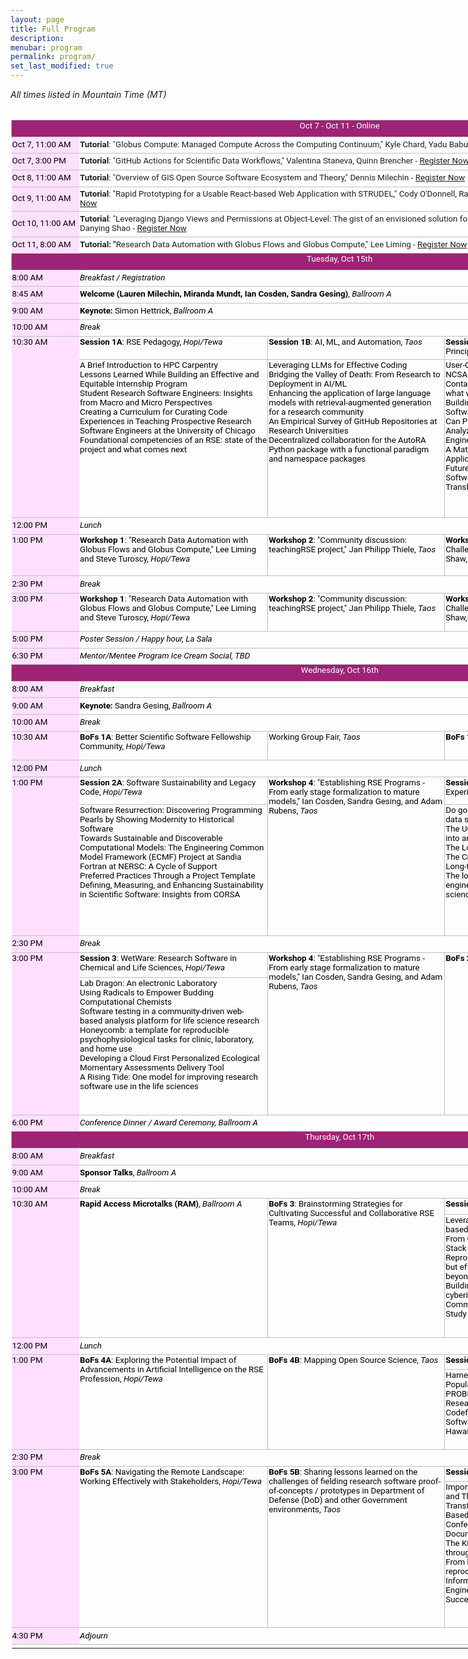 ```yaml
---
layout: page
title: Full Program
description:
menubar: program
permalink: program/
set_last_modified: true
---
```


<html xmlns:o="urn:schemas-microsoft-com:office:office"
xmlns:x="urn:schemas-microsoft-com:office:excel"
xmlns="http://www.w3.org/TR/REC-html40">

<head>
<style id="2024 Program_6507_Styles">
<!--table
	{mso-displayed-decimal-separator:"\.";
	mso-displayed-thousand-separator:"\,";}
.font56507
	{color:windowtext;
	font-size:10.0pt;
	font-weight:400;
	font-style:normal;
	text-decoration:none;
	font-family:Roboto;
	mso-generic-font-family:auto;
	mso-font-charset:0;}
.font66507
	{color:black;
	font-size:10.0pt;
	font-weight:400;
	font-style:normal;
	text-decoration:none;
	font-family:Roboto;
	mso-generic-font-family:auto;
	mso-font-charset:0;}
.font76507
	{color:black;
	font-size:10.0pt;
	font-weight:400;
	font-style:normal;
	text-decoration:none;
	font-family:Roboto;
	mso-generic-font-family:auto;
	mso-font-charset:0;}
.font86507
	{color:#1F1F1F;
	font-size:10.0pt;
	font-weight:400;
	font-style:normal;
	text-decoration:none;
	font-family:Roboto;
	mso-generic-font-family:auto;
	mso-font-charset:0;}
.font96507
	{color:#1F1F1F;
	font-size:10.0pt;
	font-weight:700;
	font-style:normal;
	text-decoration:none;
	font-family:Roboto;
	mso-generic-font-family:auto;
	mso-font-charset:0;}
.font106507
	{color:black;
	font-size:10.0pt;
	font-weight:400;
	font-style:italic;
	text-decoration:none;
	font-family:Roboto;
	mso-generic-font-family:auto;
	mso-font-charset:0;}
.font116507
	{color:black;
	font-size:10.0pt;
	font-weight:700;
	font-style:normal;
	text-decoration:none;
	font-family:Roboto;
	mso-generic-font-family:auto;
	mso-font-charset:0;}
.font126507
	{color:windowtext;
	font-size:10.0pt;
	font-weight:700;
	font-style:normal;
	text-decoration:none;
	font-family:Roboto;
	mso-generic-font-family:auto;
	mso-font-charset:0;}
.font136507
	{color:windowtext;
	font-size:10.0pt;
	font-weight:400;
	font-style:italic;
	text-decoration:none;
	font-family:Roboto;
	mso-generic-font-family:auto;
	mso-font-charset:0;}
.font146507
	{color:black;
	font-size:10.0pt;
	font-weight:700;
	font-style:normal;
	text-decoration:none;
	font-family:Roboto;
	mso-generic-font-family:auto;
	mso-font-charset:0;}
.font156507
	{color:black;
	font-size:10.0pt;
	font-weight:400;
	font-style:italic;
	text-decoration:none;
	font-family:Roboto;
	mso-generic-font-family:auto;
	mso-font-charset:0;}
.xl646507
	{padding-top:1px;
	padding-right:1px;
	padding-left:1px;
	mso-ignore:padding;
	color:black;
	font-size:10.0pt;
	font-weight:400;
	font-style:normal;
	text-decoration:none;
	font-family:Roboto;
	mso-generic-font-family:auto;
	mso-font-charset:0;
	mso-number-format:General;
	text-align:general;
	vertical-align:bottom;
	mso-background-source:auto;
	mso-pattern:auto;
	white-space:nowrap;}
.xl656507
	{padding-top:1px;
	padding-right:1px;
	padding-left:1px;
	mso-ignore:padding;
	color:black;
	font-size:10.0pt;
	font-weight:400;
	font-style:normal;
	text-decoration:none;
	font-family:Roboto;
	mso-generic-font-family:auto;
	mso-font-charset:0;
	mso-number-format:General;
	text-align:left;
	vertical-align:bottom;
	mso-background-source:auto;
	mso-pattern:auto;
	white-space:nowrap;}
.xl666507
	{padding-top:1px;
	padding-right:1px;
	padding-left:1px;
	mso-ignore:padding;
	color:black;
	font-size:10.0pt;
	font-weight:400;
	font-style:normal;
	text-decoration:none;
	font-family:Roboto;
	mso-generic-font-family:auto;
	mso-font-charset:0;
	mso-number-format:General;
	text-align:left;
	vertical-align:middle;
	background:#FFE0FF;
	mso-pattern:black none;
	white-space:normal;}
.xl676507
	{padding-top:1px;
	padding-right:1px;
	padding-left:1px;
	mso-ignore:padding;
	color:black;
	font-size:10.0pt;
	font-weight:400;
	font-style:normal;
	text-decoration:none;
	font-family:Roboto;
	mso-generic-font-family:auto;
	mso-font-charset:0;
	mso-number-format:General;
	text-align:left;
	vertical-align:middle;
	border-top:none;
	border-right:none;
	border-bottom:.5pt solid #BFBFBF;
	border-left:none;
	background:#FFE0FF;
	mso-pattern:black none;
	white-space:normal;}
.xl686507
	{padding-top:1px;
	padding-right:1px;
	padding-left:1px;
	mso-ignore:padding;
	color:black;
	font-size:10.0pt;
	font-weight:400;
	font-style:normal;
	text-decoration:none;
	font-family:Roboto;
	mso-generic-font-family:auto;
	mso-font-charset:0;
	mso-number-format:"Medium Time";
	text-align:left;
	vertical-align:middle;
	background:#FFE0FF;
	mso-pattern:black none;
	white-space:normal;}
.xl696507
	{padding-top:1px;
	padding-right:1px;
	padding-left:1px;
	mso-ignore:padding;
	color:black;
	font-size:10.0pt;
	font-weight:400;
	font-style:normal;
	text-decoration:none;
	font-family:Roboto;
	mso-generic-font-family:auto;
	mso-font-charset:0;
	mso-number-format:"Medium Time";
	text-align:left;
	vertical-align:middle;
	border-top:none;
	border-right:none;
	border-bottom:.5pt solid #BFBFBF;
	border-left:none;
	background:#FFE0FF;
	mso-pattern:black none;
	white-space:normal;}
.xl706507
	{padding-top:1px;
	padding-right:1px;
	padding-left:1px;
	mso-ignore:padding;
	color:black;
	font-size:10.0pt;
	font-weight:400;
	font-style:normal;
	text-decoration:none;
	font-family:Roboto;
	mso-generic-font-family:auto;
	mso-font-charset:0;
	mso-number-format:General;
	text-align:left;
	vertical-align:middle;
	border-top:.5pt solid #BFBFBF;
	border-right:none;
	border-bottom:.5pt solid #BFBFBF;
	border-left:none;
	background:#FFE0FF;
	mso-pattern:black none;
	white-space:normal;}
.xl716507
	{padding-top:1px;
	padding-right:1px;
	padding-left:1px;
	mso-ignore:padding;
	color:black;
	font-size:10.0pt;
	font-weight:400;
	font-style:normal;
	text-decoration:none;
	font-family:Roboto;
	mso-generic-font-family:auto;
	mso-font-charset:0;
	mso-number-format:General;
	text-align:left;
	vertical-align:middle;
	border-top:.5pt solid #BFBFBF;
	border-right:none;
	border-bottom:none;
	border-left:none;
	background:#FFE0FF;
	mso-pattern:black none;
	white-space:normal;}
.xl726507
	{padding-top:1px;
	padding-right:1px;
	padding-left:1px;
	mso-ignore:padding;
	color:black;
	font-size:10.0pt;
	font-weight:400;
	font-style:normal;
	text-decoration:none;
	font-family:Roboto;
	mso-generic-font-family:auto;
	mso-font-charset:0;
	mso-number-format:"Medium Time";
	text-align:left;
	vertical-align:middle;
	border-top:.5pt solid #BFBFBF;
	border-right:none;
	border-bottom:.5pt solid #BFBFBF;
	border-left:none;
	background:#FFE0FF;
	mso-pattern:black none;
	white-space:normal;}
.xl736507
	{padding-top:1px;
	padding-right:1px;
	padding-left:1px;
	mso-ignore:padding;
	color:black;
	font-size:10.0pt;
	font-weight:400;
	font-style:normal;
	text-decoration:none;
	font-family:Roboto;
	mso-generic-font-family:auto;
	mso-font-charset:0;
	mso-number-format:"Medium Time";
	text-align:left;
	vertical-align:top;
	border-top:.5pt solid #BFBFBF;
	border-right:none;
	border-bottom:none;
	border-left:none;
	background:#FFE0FF;
	mso-pattern:black none;
	white-space:normal;}
.xl746507
	{padding-top:1px;
	padding-right:1px;
	padding-left:1px;
	mso-ignore:padding;
	color:black;
	font-size:10.0pt;
	font-weight:400;
	font-style:normal;
	text-decoration:none;
	font-family:Roboto;
	mso-generic-font-family:auto;
	mso-font-charset:0;
	mso-number-format:"Medium Time";
	text-align:left;
	vertical-align:middle;
	border-top:.5pt solid #BFBFBF;
	border-right:none;
	border-bottom:none;
	border-left:none;
	background:#FFE0FF;
	mso-pattern:black none;
	white-space:normal;}
.xl756507
	{padding-top:1px;
	padding-right:1px;
	padding-left:1px;
	mso-ignore:padding;
	color:black;
	font-size:10.0pt;
	font-weight:400;
	font-style:normal;
	text-decoration:none;
	font-family:Roboto;
	mso-generic-font-family:auto;
	mso-font-charset:0;
	mso-number-format:"Medium Time";
	text-align:left;
	vertical-align:top;
	border-top:.5pt solid #BFBFBF;
	border-right:none;
	border-bottom:.5pt solid #BFBFBF;
	border-left:none;
	background:#FFE0FF;
	mso-pattern:black none;
	white-space:normal;}
.xl766507
	{padding-top:1px;
	padding-right:1px;
	padding-left:1px;
	mso-ignore:padding;
	color:black;
	font-size:10.0pt;
	font-weight:400;
	font-style:normal;
	text-decoration:none;
	font-family:Roboto;
	mso-generic-font-family:auto;
	mso-font-charset:0;
	mso-number-format:General;
	text-align:general;
	vertical-align:bottom;
	border-top:none;
	border-right:.5pt solid white;
	border-bottom:none;
	border-left:none;
	mso-background-source:auto;
	mso-pattern:auto;
	white-space:nowrap;}
.xl776507
	{padding-top:1px;
	padding-right:1px;
	padding-left:1px;
	mso-ignore:padding;
	color:black;
	font-size:10.0pt;
	font-weight:400;
	font-style:normal;
	text-decoration:none;
	font-family:Roboto;
	mso-generic-font-family:auto;
	mso-font-charset:0;
	mso-number-format:"Medium Time";
	text-align:left;
	vertical-align:top;
	background:#FFE0FF;
	mso-pattern:black none;
	white-space:normal;}
.xl786507
	{padding-top:1px;
	padding-right:1px;
	padding-left:1px;
	mso-ignore:padding;
	color:black;
	font-size:10.0pt;
	font-weight:400;
	font-style:normal;
	text-decoration:none;
	font-family:Roboto;
	mso-generic-font-family:auto;
	mso-font-charset:0;
	mso-number-format:General;
	text-align:general;
	vertical-align:top;
	border-top:.5pt solid #BFBFBF;
	border-right:.5pt solid #BFBFBF;
	border-bottom:.5pt solid #BFBFBF;
	border-left:none;
	mso-background-source:auto;
	mso-pattern:auto;
	white-space:normal;}
.xl796507
	{padding-top:1px;
	padding-right:1px;
	padding-left:1px;
	mso-ignore:padding;
	color:black;
	font-size:10.0pt;
	font-weight:400;
	font-style:normal;
	text-decoration:none;
	font-family:Roboto;
	mso-generic-font-family:auto;
	mso-font-charset:0;
	mso-number-format:General;
	text-align:general;
	vertical-align:top;
	border:.5pt solid #BFBFBF;
	mso-background-source:auto;
	mso-pattern:auto;
	white-space:normal;}
.xl806507
	{padding-top:1px;
	padding-right:1px;
	padding-left:1px;
	mso-ignore:padding;
	color:black;
	font-size:10.0pt;
	font-weight:400;
	font-style:normal;
	text-decoration:none;
	font-family:Roboto;
	mso-generic-font-family:auto;
	mso-font-charset:0;
	mso-number-format:General;
	text-align:left;
	vertical-align:top;
	border:.5pt solid #BFBFBF;
	mso-background-source:auto;
	mso-pattern:auto;
	white-space:normal;}
.xl816507
	{padding-top:1px;
	padding-right:1px;
	padding-left:1px;
	mso-ignore:padding;
	color:black;
	font-size:10.0pt;
	font-weight:400;
	font-style:normal;
	text-decoration:none;
	font-family:Roboto;
	mso-generic-font-family:auto;
	mso-font-charset:0;
	mso-number-format:General;
	text-align:left;
	vertical-align:top;
	border-top:.5pt solid #BFBFBF;
	border-right:.5pt solid white;
	border-bottom:.5pt solid #BFBFBF;
	border-left:.5pt solid #BFBFBF;
	mso-background-source:auto;
	mso-pattern:auto;
	white-space:normal;}
.xl826507
	{padding-top:1px;
	padding-right:1px;
	padding-left:1px;
	mso-ignore:padding;
	color:black;
	font-size:10.0pt;
	font-weight:700;
	font-style:normal;
	text-decoration:none;
	font-family:Roboto;
	mso-generic-font-family:auto;
	mso-font-charset:0;
	mso-number-format:General;
	text-align:general;
	vertical-align:top;
	border-top:.5pt solid #BFBFBF;
	border-right:.5pt solid #BFBFBF;
	border-bottom:.5pt solid #BFBFBF;
	border-left:none;
	mso-background-source:auto;
	mso-pattern:auto;
	white-space:normal;}
.xl836507
	{padding-top:1px;
	padding-right:1px;
	padding-left:1px;
	mso-ignore:padding;
	color:black;
	font-size:10.0pt;
	font-weight:700;
	font-style:normal;
	text-decoration:none;
	font-family:Roboto;
	mso-generic-font-family:auto;
	mso-font-charset:0;
	mso-number-format:General;
	text-align:general;
	vertical-align:top;
	border:.5pt solid #BFBFBF;
	mso-background-source:auto;
	mso-pattern:auto;
	white-space:normal;}
.xl846507
	{padding-top:1px;
	padding-right:1px;
	padding-left:1px;
	mso-ignore:padding;
	color:windowtext;
	font-size:10.0pt;
	font-weight:400;
	font-style:normal;
	text-decoration:none;
	font-family:Roboto;
	mso-generic-font-family:auto;
	mso-font-charset:0;
	mso-number-format:General;
	text-align:general;
	vertical-align:top;
	border:.5pt solid #BFBFBF;
	mso-background-source:auto;
	mso-pattern:auto;
	white-space:normal;}
.xl856507
	{padding-top:1px;
	padding-right:1px;
	padding-left:1px;
	mso-ignore:padding;
	color:black;
	font-size:10.0pt;
	font-weight:400;
	font-style:normal;
	text-decoration:none;
	font-family:Roboto;
	mso-generic-font-family:auto;
	mso-font-charset:0;
	mso-number-format:General;
	text-align:left;
	vertical-align:top;
	border-top:.5pt solid #BFBFBF;
	border-right:.5pt solid #BFBFBF;
	border-bottom:.5pt solid #BFBFBF;
	border-left:none;
	mso-background-source:auto;
	mso-pattern:auto;
	white-space:normal;}
.xl866507
	{padding-top:1px;
	padding-right:1px;
	padding-left:1px;
	mso-ignore:padding;
	color:windowtext;
	font-size:10.0pt;
	font-weight:400;
	font-style:normal;
	text-decoration:none;
	font-family:Roboto;
	mso-generic-font-family:auto;
	mso-font-charset:0;
	mso-number-format:General;
	text-align:general;
	vertical-align:top;
	border-top:.5pt solid #BFBFBF;
	border-right:.5pt solid #BFBFBF;
	border-bottom:.5pt solid #BFBFBF;
	border-left:none;
	mso-background-source:auto;
	mso-pattern:auto;
	white-space:normal;}
.xl876507
	{padding-top:1px;
	padding-right:1px;
	padding-left:1px;
	mso-ignore:padding;
	color:black;
	font-size:10.0pt;
	font-weight:400;
	font-style:italic;
	text-decoration:none;
	font-family:Roboto;
	mso-generic-font-family:auto;
	mso-font-charset:0;
	mso-number-format:General;
	text-align:general;
	vertical-align:middle;
	border-top:.5pt solid #BFBFBF;
	border-right:.5pt solid #BFBFBF;
	border-bottom:.5pt solid #BFBFBF;
	border-left:none;
	mso-background-source:auto;
	mso-pattern:auto;
	white-space:normal;}
.xl886507
	{padding-top:1px;
	padding-right:1px;
	padding-left:1px;
	mso-ignore:padding;
	color:windowtext;
	font-size:10.0pt;
	font-weight:400;
	font-style:normal;
	text-decoration:none;
	font-family:Roboto;
	mso-generic-font-family:auto;
	mso-font-charset:0;
	mso-number-format:General;
	text-align:general;
	vertical-align:middle;
	border:.5pt solid #BFBFBF;
	mso-background-source:auto;
	mso-pattern:auto;
	white-space:normal;}
.xl896507
	{padding-top:1px;
	padding-right:1px;
	padding-left:1px;
	mso-ignore:padding;
	color:windowtext;
	font-size:10.0pt;
	font-weight:400;
	font-style:normal;
	text-decoration:none;
	font-family:Roboto;
	mso-generic-font-family:auto;
	mso-font-charset:0;
	mso-number-format:General;
	text-align:general;
	vertical-align:middle;
	border-top:.5pt solid #BFBFBF;
	border-right:.5pt solid white;
	border-bottom:.5pt solid #BFBFBF;
	border-left:.5pt solid #BFBFBF;
	mso-background-source:auto;
	mso-pattern:auto;
	white-space:normal;}
.xl906507
	{padding-top:1px;
	padding-right:1px;
	padding-left:1px;
	mso-ignore:padding;
	color:black;
	font-size:10.0pt;
	font-weight:400;
	font-style:italic;
	text-decoration:none;
	font-family:Roboto;
	mso-generic-font-family:auto;
	mso-font-charset:0;
	mso-number-format:General;
	text-align:left;
	vertical-align:middle;
	border-top:.5pt solid #BFBFBF;
	border-right:.5pt solid #BFBFBF;
	border-bottom:.5pt solid #BFBFBF;
	border-left:none;
	mso-background-source:auto;
	mso-pattern:auto;
	white-space:normal;}
.xl916507
	{padding-top:1px;
	padding-right:1px;
	padding-left:1px;
	mso-ignore:padding;
	color:white;
	font-size:10.0pt;
	font-weight:400;
	font-style:normal;
	text-decoration:none;
	font-family:Roboto;
	mso-generic-font-family:auto;
	mso-font-charset:0;
	mso-number-format:General;
	text-align:center;
	vertical-align:top;
	border-top:none;
	border-right:.5pt solid #BFBFBF;
	border-bottom:none;
	border-left:.5pt solid #BFBFBF;
	background:#9C2375;
	mso-pattern:#9C2375 none;
	white-space:normal;}
.xl926507
	{padding-top:1px;
	padding-right:1px;
	padding-left:1px;
	mso-ignore:padding;
	color:windowtext;
	font-size:10.0pt;
	font-weight:400;
	font-style:normal;
	text-decoration:none;
	font-family:Roboto;
	mso-generic-font-family:auto;
	mso-font-charset:0;
	mso-number-format:General;
	text-align:general;
	vertical-align:top;
	border-top:.5pt solid #BFBFBF;
	border-right:none;
	border-bottom:.5pt solid #BFBFBF;
	border-left:.5pt solid #BFBFBF;
	mso-background-source:auto;
	mso-pattern:auto;
	white-space:normal;}
.xl936507
	{padding-top:1px;
	padding-right:1px;
	padding-left:1px;
	mso-ignore:padding;
	color:black;
	font-size:10.0pt;
	font-weight:400;
	font-style:normal;
	text-decoration:none;
	font-family:Roboto;
	mso-generic-font-family:auto;
	mso-font-charset:0;
	mso-number-format:General;
	text-align:left;
	vertical-align:middle;
	border-top:.5pt solid #BFBFBF;
	border-right:.5pt solid #BFBFBF;
	border-bottom:.5pt solid #BFBFBF;
	border-left:none;
	mso-background-source:auto;
	mso-pattern:auto;
	white-space:normal;}
.xl946507
	{padding-top:1px;
	padding-right:1px;
	padding-left:1px;
	mso-ignore:padding;
	color:windowtext;
	font-size:10.0pt;
	font-weight:400;
	font-style:normal;
	text-decoration:none;
	font-family:Roboto;
	mso-generic-font-family:auto;
	mso-font-charset:0;
	mso-number-format:General;
	text-align:general;
	vertical-align:top;
	border-top:.5pt solid #BFBFBF;
	border-right:.5pt solid white;
	border-bottom:.5pt solid #BFBFBF;
	border-left:.5pt solid #BFBFBF;
	mso-background-source:auto;
	mso-pattern:auto;
	white-space:normal;}
.xl956507
	{padding-top:1px;
	padding-right:1px;
	padding-left:1px;
	mso-ignore:padding;
	color:black;
	font-size:10.0pt;
	font-weight:400;
	font-style:normal;
	text-decoration:none;
	font-family:Roboto;
	mso-generic-font-family:auto;
	mso-font-charset:0;
	mso-number-format:"Medium Time";
	text-align:left;
	vertical-align:top;
	border-top:none;
	border-right:none;
	border-bottom:.5pt solid #BFBFBF;
	border-left:none;
	background:#FFE0FF;
	mso-pattern:black none;
	white-space:normal;}
.xl966507
	{padding-top:1px;
	padding-right:1px;
	padding-left:1px;
	mso-ignore:padding;
	color:#1F1F1F;
	font-size:10.0pt;
	font-weight:400;
	font-style:normal;
	text-decoration:none;
	font-family:Roboto;
	mso-generic-font-family:auto;
	mso-font-charset:0;
	mso-number-format:General;
	text-align:left;
	vertical-align:middle;
	border-top:.5pt solid #BFBFBF;
	border-right:.5pt solid #BFBFBF;
	border-bottom:.5pt solid #BFBFBF;
	border-left:none;
	background:white;
	mso-pattern:black none;
	white-space:normal;}
.xl976507
	{padding-top:1px;
	padding-right:1px;
	padding-left:1px;
	mso-ignore:padding;
	color:#1F1F1F;
	font-size:10.0pt;
	font-weight:400;
	font-style:normal;
	text-decoration:none;
	font-family:Roboto;
	mso-generic-font-family:auto;
	mso-font-charset:0;
	mso-number-format:General;
	text-align:left;
	vertical-align:middle;
	border:.5pt solid #BFBFBF;
	background:white;
	mso-pattern:black none;
	white-space:normal;}
.xl986507
	{padding-top:1px;
	padding-right:1px;
	padding-left:1px;
	mso-ignore:padding;
	color:#1F1F1F;
	font-size:10.0pt;
	font-weight:400;
	font-style:normal;
	text-decoration:none;
	font-family:Roboto;
	mso-generic-font-family:auto;
	mso-font-charset:0;
	mso-number-format:General;
	text-align:left;
	vertical-align:middle;
	border-top:.5pt solid #BFBFBF;
	border-right:.5pt solid white;
	border-bottom:.5pt solid #BFBFBF;
	border-left:.5pt solid #BFBFBF;
	background:white;
	mso-pattern:black none;
	white-space:normal;}
.xl996507
	{padding-top:1px;
	padding-right:1px;
	padding-left:1px;
	mso-ignore:padding;
	color:white;
	font-size:10.0pt;
	font-weight:400;
	font-style:normal;
	text-decoration:none;
	font-family:Roboto;
	mso-generic-font-family:auto;
	mso-font-charset:0;
	mso-number-format:General;
	text-align:center;
	vertical-align:top;
	border-top:none;
	border-right:.5pt solid #BFBFBF;
	border-bottom:none;
	border-left:.5pt solid #BFBFBF;
	background:#9C2375;
	mso-pattern:#9C2375 none;
	white-space:normal;}
.xl1006507
	{padding-top:1px;
	padding-right:1px;
	padding-left:1px;
	mso-ignore:padding;
	color:white;
	font-size:10.0pt;
	font-weight:400;
	font-style:normal;
	text-decoration:none;
	font-family:Roboto;
	mso-generic-font-family:auto;
	mso-font-charset:0;
	mso-number-format:General;
	text-align:center;
	vertical-align:top;
	border-top:.5pt solid #BFBFBF;
	border-right:.5pt solid #BFBFBF;
	border-bottom:none;
	border-left:.5pt solid #BFBFBF;
	background:#9C2375;
	mso-pattern:#9C2375 none;
	white-space:normal;}
.xl1016507
	{padding-top:1px;
	padding-right:1px;
	padding-left:1px;
	mso-ignore:padding;
	color:black;
	font-size:10.0pt;
	font-weight:400;
	font-style:italic;
	text-decoration:none;
	font-family:Roboto;
	mso-generic-font-family:auto;
	mso-font-charset:0;
	mso-number-format:General;
	text-align:general;
	vertical-align:middle;
	border-top:.5pt solid #BFBFBF;
	border-right:.5pt solid #BFBFBF;
	border-bottom:.5pt solid #BFBFBF;
	border-left:none;
	mso-background-source:auto;
	mso-pattern:auto;
	white-space:normal;}
.xl1026507
	{padding-top:1px;
	padding-right:1px;
	padding-left:1px;
	mso-ignore:padding;
	color:black;
	font-size:10.0pt;
	font-weight:700;
	font-style:normal;
	text-decoration:none;
	font-family:Roboto;
	mso-generic-font-family:auto;
	mso-font-charset:0;
	mso-number-format:General;
	text-align:left;
	vertical-align:middle;
	border-top:.5pt solid #BFBFBF;
	border-right:.5pt solid #BFBFBF;
	border-bottom:.5pt solid #BFBFBF;
	border-left:none;
	mso-background-source:auto;
	mso-pattern:auto;
	white-space:normal;}
.xl1036507
	{padding-top:1px;
	padding-right:1px;
	padding-left:1px;
	mso-ignore:padding;
	color:windowtext;
	font-size:10.0pt;
	font-weight:400;
	font-style:normal;
	text-decoration:none;
	font-family:Roboto;
	mso-generic-font-family:auto;
	mso-font-charset:0;
	mso-number-format:General;
	text-align:left;
	vertical-align:top;
	background:#FFE0FF;
	mso-pattern:black none;
	white-space:normal;}
.xl1046507
	{padding-top:1px;
	padding-right:1px;
	padding-left:1px;
	mso-ignore:padding;
	color:black;
	font-size:10.0pt;
	font-weight:400;
	font-style:normal;
	text-decoration:none;
	font-family:Roboto;
	mso-generic-font-family:auto;
	mso-font-charset:0;
	mso-number-format:General;
	text-align:general;
	vertical-align:top;
	border-top:.5pt solid #BFBFBF;
	border-right:.5pt solid #BFBFBF;
	border-bottom:.5pt solid #BFBFBF;
	border-left:none;
	mso-background-source:auto;
	mso-pattern:auto;
	white-space:normal;}
.xl1056507
	{padding-top:1px;
	padding-right:1px;
	padding-left:1px;
	mso-ignore:padding;
	color:black;
	font-size:10.0pt;
	font-weight:400;
	font-style:normal;
	text-decoration:none;
	font-family:Roboto;
	mso-generic-font-family:auto;
	mso-font-charset:0;
	mso-number-format:General;
	text-align:general;
	vertical-align:top;
	border:.5pt solid #BFBFBF;
	mso-background-source:auto;
	mso-pattern:auto;
	white-space:normal;}
.xl1066507
	{padding-top:1px;
	padding-right:1px;
	padding-left:1px;
	mso-ignore:padding;
	color:windowtext;
	font-size:10.0pt;
	font-weight:700;
	font-style:normal;
	text-decoration:none;
	font-family:Roboto;
	mso-generic-font-family:auto;
	mso-font-charset:0;
	mso-number-format:General;
	text-align:general;
	vertical-align:top;
	border:.5pt solid #BFBFBF;
	mso-background-source:auto;
	mso-pattern:auto;
	white-space:normal;}
.xl1076507
	{padding-top:1px;
	padding-right:1px;
	padding-left:1px;
	mso-ignore:padding;
	color:windowtext;
	font-size:10.0pt;
	font-weight:400;
	font-style:normal;
	text-decoration:none;
	font-family:Roboto;
	mso-generic-font-family:auto;
	mso-font-charset:0;
	mso-number-format:General;
	text-align:left;
	vertical-align:top;
	border:.5pt solid #BFBFBF;
	mso-background-source:auto;
	mso-pattern:auto;
	white-space:normal;}
.xl1086507
	{padding-top:1px;
	padding-right:1px;
	padding-left:1px;
	mso-ignore:padding;
	color:windowtext;
	font-size:10.0pt;
	font-weight:700;
	font-style:normal;
	text-decoration:none;
	font-family:Roboto;
	mso-generic-font-family:auto;
	mso-font-charset:0;
	mso-number-format:General;
	text-align:left;
	vertical-align:top;
	border:.5pt solid #BFBFBF;
	mso-background-source:auto;
	mso-pattern:auto;
	white-space:normal;}
.xl1096507
	{padding-top:1px;
	padding-right:1px;
	padding-left:1px;
	mso-ignore:padding;
	color:windowtext;
	font-size:10.0pt;
	font-weight:700;
	font-style:normal;
	text-decoration:none;
	font-family:Roboto;
	mso-generic-font-family:auto;
	mso-font-charset:0;
	mso-number-format:General;
	text-align:left;
	vertical-align:top;
	border-top:.5pt solid #BFBFBF;
	border-right:.5pt solid white;
	border-bottom:.5pt solid #BFBFBF;
	border-left:.5pt solid #BFBFBF;
	mso-background-source:auto;
	mso-pattern:auto;
	white-space:normal;}
--></style>
</head>

<body link="#1155CC" vlink="#1155CC">
<!--[if !excel]>&nbsp;&nbsp;<![endif]-->
<!--The following information was generated by Microsoft Excel's Publish as Web
Page wizard.-->
<!--If the same item is republished from Excel, all information between the DIV
tags will be replaced.-->
<!----------------------------->
<!--START OF OUTPUT FROM EXCEL PUBLISH AS WEB PAGE WIZARD -->
<!----------------------------->

<i>All times listed in Mountain Time (MT) </i><br><br>

<div id="2024 Program_6507" align=center x:publishsource="Excel">

<table border=0 cellpadding=0 cellspacing=0 width=1052 class=xl646507
 style='border-collapse:collapse;table-layout:fixed;width:790pt'>
 <col class=xl656507 width=108 style='mso-width-source:userset;mso-width-alt:
 3770;width:81pt'>
 <col class=xl646507 width=93 style='width:70pt'>
 <col class=xl646507 width=209 style='mso-width-source:userset;mso-width-alt:
 7284;width:157pt'>
 <col class=xl646507 width=132 style='mso-width-source:userset;mso-width-alt:
 4608;width:99pt'>
 <col class=xl646507 width=152 style='mso-width-source:userset;mso-width-alt:
 5306;width:114pt'>
 <col class=xl646507 width=91 style='mso-width-source:userset;mso-width-alt:
 3165;width:68pt'>
 <col class=xl766507 width=267 style='mso-width-source:userset;mso-width-alt:
 9332;width:201pt'>
 <tr height=27 style='mso-height-source:userset;height:20.0pt'>
  <td colspan=7 height=27 class=xl1006507 width=1052 style='border-bottom:.5pt solid #BFBFBF;
  height:20.0pt;width:790pt'>Oct 7 - Oct 11 - Online</td>
 </tr>
 <tr height=27 style='mso-height-source:userset;height:20.0pt'>
  <td height=27 class=xl676507 width=108 style='height:20.0pt;width:81pt'>Oct
  7, 11:00 AM</td>
  <td colspan=6 class=xl966507 width=944 style='border-right:.5pt solid white;
  width:709pt'><font class="font96507">Tutorial</font><font class="font86507">:
  &quot;Globus Compute: Managed Compute Across the Computing Continuum,&quot;
  Kyle Chard, Yadu Babuji, Reid Mello - <a href="https://zoom.us/meeting/register/tJwkc-iorz0qG9LjZ4bpUvLV3O4Tcz4jEFL-#/registration" target="_blank">Register Now</a></font></td>
 </tr>
 <tr height=27 style='mso-height-source:userset;height:20.0pt'>
  <td height=27 class=xl706507 width=108 style='height:20.0pt;border-top:none;
  width:81pt'>Oct 7, 3:00 PM</td>
  <td colspan=6 class=xl966507 width=944 style='border-right:.5pt solid white;
  width:709pt'><font class="font96507">Tutorial</font><font class="font86507">:
  &quot;GitHub Actions for Scientific Data Workflows,&quot; Valentina Staneva,
  Quinn Brencher - <a href="https://zoom.us/meeting/register/tJEudO2tpjoqG9XF2XNXFKQ_HRXZZ8YDXh7I#/registration" target="_blank">Register Now</a></font></td>
 </tr>
 <tr height=27 style='mso-height-source:userset;height:20.0pt'>
  <td height=27 class=xl666507 width=108 style='height:20.0pt;width:81pt'>Oct
  8, 11:00 AM</td>
  <td colspan=6 class=xl966507 width=944 style='border-right:.5pt solid white;
  width:709pt'><font class="font96507">Tutorial</font><font class="font86507">:
  &quot;Overview of GIS Open Source Software Ecosystem and Theory,&quot; Dennis
  Milechin - <a href="https://zoom.us/meeting/register/tJIocumhrj8uGdzeUsarR1uTccELjtrXw09O#/registration" target="_blank">Register Now</a></font></td>
 </tr>
 <tr height=39 style='mso-height-source:userset;height:29.5pt'>
  <td height=39 class=xl716507 width=108 style='height:29.5pt;width:81pt'>Oct
  9, 11:00 AM</td>
  <td colspan=6 class=xl966507 width=944 style='border-right:.5pt solid white;
  width:709pt'><font class="font96507">Tutorial</font><font class="font86507">:
  &quot;Rapid Prototyping for a Usable React-based Web Application with
  STRUDEL,&quot; Cody O'Donnell, Rajshree Deshmukh, Lavanya Ramakrishnan -
  <a href="https://zoom.us/meeting/register/tJMqd--tqzooHtEtl3ABiR4WBM5nMdwpl83I#/registration" target="_blank">Register Now</a></font></td>
 </tr>
 <tr height=41 style='mso-height-source:userset;height:30.5pt'>
  <td height=41 class=xl716507 width=108 style='height:30.5pt;width:81pt'>Oct
  10, 11:00 AM</td>
  <td colspan=6 class=xl966507 width=944 style='border-right:.5pt solid white;
  width:709pt'><font class="font96507">Tutorial</font><font class="font86507">:
  &quot;Leveraging Django Views and Permissions at Object-Level: The gist of an
  envisioned solution for managing agricultural datasets,&quot; Diego Menéndez,
  Danying Shao - <a href="https://zoom.us/meeting/register/tJMtd--hqTooHtKXAz0AIVo6qx-3EJUwVeZZ#/registration" target="_blank">Register Now</a></font></td>
 </tr>
 <tr height=27 style='mso-height-source:userset;height:20.0pt'>
  <td height=27 class=xl716507 width=108 style='height:20.0pt;width:81pt'>Oct
  11, 8:00 AM</td>
  <td colspan=6 class=xl966507 width=944 style='border-right:.5pt solid white;
  width:709pt'><font class="font96507">Tutorial: &quot;</font><font
  class="font86507">Research Data Automation with Globus Flows and Globus
  Compute,&quot; Lee Liming - <a href="https://zoom.us/meeting/register/tJMkfumgqjgtH9WoOoVRPLQZXrhI4AXqW6fN#/registration" target="_blank">Register Now</a></font></td>
 </tr>
 <tr height=27 style='mso-height-source:userset;height:20.0pt'>
  <td colspan=7 height=27 class=xl996507 width=1052 style='border-bottom:.5pt solid #BFBFBF;
  height:20.0pt;width:790pt'>Tuesday, Oct 15th</td>
 </tr>
 <tr height=26 style='mso-height-source:userset;height:19.5pt'>
  <td height=26 class=xl696507 width=108 style='height:19.5pt;width:81pt'>8:00
  AM</td>
  <td colspan=6 class=xl906507 width=944 style='border-right:.5pt solid white;
  width:709pt'>Breakfast / Registration</td>
 </tr>
 <tr height=27 style='mso-height-source:userset;height:20.0pt'>
  <td height=27 class=xl726507 width=108 style='height:20.0pt;border-top:none;
  width:81pt'>8:45 AM</td>
  <td colspan=6 class=xl1026507 width=944 style='border-right:.5pt solid white;
  width:709pt'>Welcome (Lauren Milechin, Miranda Mundt, Ian Cosden, Sandra
  Gesing)<font class="font76507">, </font><font class="font156507">Ballroom A</font></td>
 </tr>
 <tr height=27 style='mso-height-source:userset;height:20.0pt'>
  <td height=27 class=xl726507 width=108 style='height:20.0pt;border-top:none;
  width:81pt'>9:00 AM</td>
  <td colspan=6 class=xl936507 width=944 style='border-right:.5pt solid white;
  width:709pt'><font class="font146507">Keynote:</font><font class="font76507">
  Simon Hettrick, </font><font class="font156507">Ballroom A</font></td>
 </tr>
 <tr height=27 style='mso-height-source:userset;height:20.0pt'>
  <td height=27 class=xl686507 width=108 style='height:20.0pt;width:81pt'>10:00
  AM</td>
  <td colspan=6 class=xl906507 width=944 style='border-right:.5pt solid white;
  width:709pt'>Break</td>
 </tr>
 <tr height=37 style='mso-height-source:userset;height:28.0pt'>
  <td rowspan=2 height=290 class=xl736507 width=108 style='height:217.5pt;
  width:81pt'>10:30 AM</td>
  <td colspan=2 class=xl786507 width=302 style='width:227pt'><font
  class="font116507">Session 1A</font><font class="font66507">: RSE Pedagogy, </font><font
  class="font106507">Hopi/Tewa</font></td>
  <td colspan=2 class=xl1066507 width=284 style='border-left:none;width:213pt'>Session
  1B<font class="font56507">: AI, ML, and Automation, </font><font
  class="font136507">Taos</font></td>
  <td colspan=2 class=xl846507 width=358 style='border-right:.5pt solid white;
  border-left:none;width:269pt'><font class="font126507">Session 1C</font><font
  class="font56507">: Insights on Research Software Practices and Principles, </font><font
  class="font136507">Cochiti</font></td>
 </tr>
 <tr height=253 style='mso-height-source:userset;height:189.5pt'>
  <td colspan=2 height=253 class=xl786507 width=302 style='height:189.5pt;
  width:227pt'>A Brief Introduction to HPC Carpentry<br>
    Lessons Learned While Building an Effective and Equitable Internship
  Program<br>
    Student Research Software Engineers: Insights from Macro and Micro
  Perspectives<br>
    Creating a Curriculum for Curating Code<br>
    Experiences in Teaching Prospective Research Software Engineers at the
  University of Chicago<br>
    Foundational competencies of an RSE: state of the project and what comes
  next</td>
  <td colspan=2 class=xl846507 width=284 style='border-left:none;width:213pt'>Leveraging
  LLMs for Effective Coding<br>
    Bridging the Valley of Death: From Research to Deployment in AI/ML<br>
    Enhancing the application of large language models with retrieval-augmented
  generation for a research community<br>
    An Empirical Survey of GitHub Repositories at Research Universities<br>
    Decentralized collaboration for the AutoRA Python package with a functional
  paradigm and namespace packages</td>
  <td colspan=2 class=xl846507 width=358 style='border-right:.5pt solid white;
  border-left:none;width:269pt'>User-Centric Science: Unveiling the Power of
  Design at NCSA<br>
    Containers, structured programming and encapsulation - what would Djikstra
  think<br>
    Building Bridges and Breaking Barriers: How Research Software Engineers and
  Software Engineering Researchers Can Partner for Success<br>
    Analyzing the Security Culture of Research Software Engineers<br>
    A Mature RSE Capability Examined: Space Analysis and Applications at Johns
  Hopkins APL<br>
    Future Beyond Borders: Transforming the Research Software through
  Internationalization, Localization and Translation</td>
 </tr>
 <tr height=27 style='mso-height-source:userset;height:20.0pt'>
  <td height=27 class=xl746507 width=108 style='height:20.0pt;width:81pt'>12:00
  PM</td>
  <td colspan=6 class=xl906507 width=944 style='border-right:.5pt solid white;
  width:709pt'>Lunch</td>
 </tr>
 <tr height=67 style='mso-height-source:userset;height:50.0pt'>
  <td height=67 class=xl756507 width=108 style='height:50.0pt;width:81pt'>1:00
  PM</td>
  <td colspan=2 class=xl1046507 width=302 style='width:227pt'><font
  class="font146507">Workshop 1</font><font class="font76507">: &quot;Research
  Data Automation with Globus Flows and Globus Compute,&quot; Lee Liming and
  Steve Turoscy, </font><font class="font156507">Hopi/Tewa</font></td>
  <td colspan=2 class=xl1076507 width=284 style='border-left:none;width:213pt'><font
  class="font126507">Workshop 2</font><font class="font56507">: &quot;Community
  discussion: teachingRSE project,&quot; Jan Philipp Thiele, </font><font
  class="font136507">Taos</font></td>
  <td colspan=2 class=xl1086507 width=358 style='border-right:.5pt solid white;
  border-left:none;width:269pt'>Workshop 3<font class="font56507">:
  &quot;Emerging as a Team Leader through Cultural Challenges,&quot; Elaine M.
  Raybourn, Angela Herring, and Ryan Shaw, </font><font class="font136507">Cochiti</font></td>
 </tr>
 <tr height=27 style='mso-height-source:userset;height:20.5pt'>
  <td height=27 class=xl686507 width=108 style='height:20.5pt;width:81pt'>2:30
  PM</td>
  <td colspan=6 class=xl1016507 width=944 style='border-right:.5pt solid white;
  width:709pt'>Break</td>
 </tr>
 <tr height=17 style='height:13.0pt'>
  <td rowspan=3 height=61 class=xl736507 width=108 style='height:46.0pt;
  width:81pt'>3:00 PM</td>
  <td colspan=2 rowspan=3 class=xl1046507 width=302 style='width:227pt'><font
  class="font146507">Workshop 1</font><font class="font76507">: &quot;Research
  Data Automation with Globus Flows and Globus Compute,&quot; Lee Liming and
  Steve Turoscy, </font><font class="font156507">Hopi/Tewa</font></td>
  <td colspan=2 rowspan=3 class=xl1056507 width=284 style='width:213pt'><font
  class="font146507">Workshop 2</font><font class="font76507">: &quot;Community
  discussion: teachingRSE project,&quot; Jan Philipp Thiele, </font><font
  class="font156507">Taos</font></td>
  <td colspan=2 rowspan=3 class=xl1056507 width=358 style='border-right:.5pt solid white;
  width:269pt'><font class="font146507">Workshop 3</font><font class="font76507">:
  &quot;Emerging as a Team Leader through Cultural Challenges,&quot; Elaine M.
  Raybourn, Angela Herring, and Ryan Shaw, </font><font class="font156507">Cochiti</font></td>
 </tr>
 <tr height=17 style='height:13.0pt'>
 </tr>
 <tr height=27 style='mso-height-source:userset;height:20.0pt'>
 </tr>
 <tr height=27 style='mso-height-source:userset;height:20.0pt'>
  <td height=27 class=xl746507 width=108 style='height:20.0pt;width:81pt'>5:00
  PM</td>
  <td colspan=6 class=xl906507 width=944 style='border-right:.5pt solid white;
  width:709pt'>Poster Session / Happy hour, La Sala</td>
 </tr>
 <tr height=27 style='mso-height-source:userset;height:20.0pt'>
  <td height=27 class=xl726507 width=108 style='height:20.0pt;width:81pt'>6:30
  PM</td>
  <td colspan=6 class=xl906507 width=944 style='border-right:.5pt solid white;
  width:709pt'>Mentor/Mentee Program Ice Cream Social, TBD</td>
 </tr>
 <tr height=27 style='mso-height-source:userset;height:20.0pt'>
  <td colspan=7 height=27 class=xl916507 width=1052 style='border-bottom:.5pt solid #BFBFBF;
  height:20.0pt;width:790pt'>Wednesday, Oct 16th</td>
 </tr>
 <tr height=27 style='mso-height-source:userset;height:20.0pt'>
  <td height=27 class=xl696507 width=108 style='height:20.0pt;width:81pt'>8:00
  AM</td>
  <td colspan=6 class=xl906507 width=944 style='border-right:.5pt solid white;
  width:709pt'>Breakfast</td>
 </tr>
 <tr height=27 style='mso-height-source:userset;height:20.0pt'>
  <td height=27 class=xl686507 width=108 style='height:20.0pt;width:81pt'>9:00
  AM</td>
  <td colspan=6 class=xl936507 width=944 style='border-right:.5pt solid white;
  width:709pt'><font class="font146507">Keynote:</font><font class="font76507">
  Sandra Gesing, </font><font class="font156507">Ballroom A</font></td>
 </tr>
 <tr height=27 style='mso-height-source:userset;height:20.0pt'>
  <td height=27 class=xl746507 width=108 style='height:20.0pt;width:81pt'>10:00
  AM</td>
  <td colspan=6 class=xl876507 width=944 style='border-right:.5pt solid white;
  width:709pt'>Break</td>
 </tr>
 <tr height=47 style='mso-height-source:userset;height:35.0pt'>
  <td height=47 class=xl736507 width=108 style='height:35.0pt;width:81pt'>10:30
  AM</td>
  <td colspan=2 class=xl826507 width=302 style='width:227pt'>BoFs 1A<font
  class="font66507">: Better Scientific Software Fellowship Community, </font><font
  class="font106507">Hopi/Tewa</font></td>
  <td colspan=2 class=xl846507 width=284 style='border-left:none;width:213pt'>Working
  Group Fair, <font class="font136507">Taos</font></td>
  <td colspan=2 class=xl846507 width=358 style='border-right:.5pt solid white;
  border-left:none;width:269pt'><font class="font126507">BoFs 1B</font><font
  class="font56507">: RSEs in domain-specific ecosystems, </font><font
  class="font136507">Cochiti</font></td>
 </tr>
 <tr height=27 style='mso-height-source:userset;height:20.0pt'>
  <td height=27 class=xl726507 width=108 style='height:20.0pt;width:81pt'>12:00
  PM</td>
  <td colspan=6 class=xl906507 width=944 style='border-right:.5pt solid white;
  width:709pt'>Lunch</td>
 </tr>
 <tr height=44 style='mso-height-source:userset;height:33.0pt'>
  <td rowspan=2 height=254 class=xl736507 width=108 style='height:190.5pt;
  border-top:none;width:81pt'>1:00 PM</td>
  <td colspan=2 class=xl786507 width=302 style='width:227pt'><font
  class="font116507">Session 2A</font><font class="font66507">: Software
  Sustainability and Legacy Code, </font><font class="font106507">Hopi/Tewa</font></td>
  <td colspan=2 rowspan=2 class=xl846507 width=284 style='width:213pt'><font
  class="font126507">Workshop 4</font><font class="font56507">:
  &quot;Establishing RSE Programs - From early stage formalization to mature
  models,&quot; Ian Cosden, Sandra Gesing, and Adam Rubens, </font><font
  class="font136507">Taos</font></td>
  <td colspan=2 class=xl846507 width=358 style='border-right:.5pt solid white;
  border-left:none;width:269pt'><font class="font126507">Session 2B</font><font
  class="font56507">: Unique Stories in Research Software Experience, </font><font
  class="font136507">Cochiti</font></td>
 </tr>
 <tr height=210 style='mso-height-source:userset;height:157.5pt'>
  <td colspan=2 height=210 class=xl786507 width=302 style='height:157.5pt;
  width:227pt'>Software Resurrection: Discovering Programming Pearls by Showing
  Modernity to Historical Software<br>
    Towards Sustainable and Discoverable Computational Models: The Engineering
  Common Model Framework (ECMF) Project at Sandia<br>
    Fortran at NERSC: A Cycle of Support<br>
    Preferred Practices Through a Project Template<br>
    Defining, Measuring, and Enhancing Sustainability in Scientific Software:
  Insights from CORSA</td>
  <td colspan=2 class=xl846507 width=358 style='border-right:.5pt solid white;
  border-left:none;width:269pt'>Do good: strategies for leading an inclusive
  collaborative data science and RSE teams<br>
    The UCAR SEA: Adapting a legacy employee resource group into an RSE
  community of practice<br>
    The Long Tale of NCSA’s RSEs<br>
    The Creation of an RSE Career Path at Princeton University<br>
    Long-time listener, first-time caller: My RSE Identity Journey<br>
    The long and winding road: Building and growing a research engineering team
  at the UK's national institute for data science and AI</td>
 </tr>
 <tr height=27 style='mso-height-source:userset;height:20.0pt'>
  <td height=27 class=xl726507 width=108 style='height:20.0pt;width:81pt'>2:30
  PM</td>
  <td colspan=6 class=xl876507 width=944 style='border-right:.5pt solid white;
  width:709pt'>Break</td>
 </tr>
 <tr height=17 style='height:13.0pt'>
  <td rowspan=3 height=259 class=xl776507 width=108 style='height:195.0pt;
  width:81pt'>3:00 PM</td>
  <td colspan=2 rowspan=2 class=xl856507 width=302 style='width:227pt'><font
  class="font146507">Session 3</font><font class="font76507">: WetWare:
  Research Software in Chemical and Life Sciences, </font><font
  class="font156507">Hopi/Tewa</font></td>
  <td colspan=2 rowspan=3 class=xl806507 width=284 style='width:213pt'><font
  class="font146507">Workshop 4</font><font class="font76507">:
  &quot;Establishing RSE Programs - From early stage formalization to mature
  models,&quot; Ian Cosden, Sandra Gesing, and Adam Rubens, </font><font
  class="font156507">Taos</font></td>
  <td colspan=2 rowspan=3 class=xl806507 width=358 style='border-right:.5pt solid white;
  width:269pt'><font class="font146507">BoFs 2:</font><font class="font76507">
  Teaching Research Software Engineering, </font><font class="font156507">Cochiti</font></td>
 </tr>
 <tr height=23 style='mso-height-source:userset;height:17.5pt'>
 </tr>
 <tr height=219 style='mso-height-source:userset;height:164.5pt'>
  <td colspan=2 height=219 class=xl786507 width=302 style='height:164.5pt;
  width:227pt'>Lab Dragon: An electronic Laboratory<br>
    Using Radicals to Empower Budding Computational Chemists<br>
    Software testing in a community-driven web-based analysis platform for life
  science research<br>
    Honeycomb: a template for reproducible psychophysiological tasks for
  clinic, laboratory, and home use<br>
    Developing a Cloud First Personalized Ecological Momentary Assessments
  Delivery Tool<br>
    A Rising Tide: One model for improving research software use in the life
  sciences</td>
 </tr>
 <tr height=27 style='mso-height-source:userset;height:20.0pt'>
  <td height=27 class=xl726507 width=108 style='height:20.0pt;width:81pt'>6:00
  PM</td>
  <td colspan=6 class=xl906507 width=944 style='border-right:.5pt solid white;
  width:709pt'>Conference Dinner / Award Ceremony, Ballroom A</td>
 </tr>
 <tr height=27 style='mso-height-source:userset;height:20.0pt'>
  <td colspan=7 height=27 class=xl916507 width=1052 style='border-bottom:.5pt solid #BFBFBF;
  height:20.0pt;width:790pt'>Thursday, Oct 17th</td>
 </tr>
 <tr height=27 style='mso-height-source:userset;height:20.0pt'>
  <td height=27 class=xl686507 width=108 style='height:20.0pt;width:81pt'>8:00
  AM</td>
  <td colspan=6 class=xl906507 width=944 style='border-right:.5pt solid white;
  width:709pt'>Breakfast</td>
 </tr>
 <tr height=27 style='mso-height-source:userset;height:20.0pt'>
  <td height=27 class=xl746507 width=108 style='height:20.0pt;width:81pt'>9:00
  AM</td>
  <td colspan=6 class=xl936507 width=944 style='border-right:.5pt solid white;
  width:709pt'><font class="font146507">Sponsor Talks</font><font
  class="font76507">, </font><font class="font156507">Ballroom A</font></td>
 </tr>
 <tr height=27 style='mso-height-source:userset;height:20.0pt'>
  <td height=27 class=xl726507 width=108 style='height:20.0pt;width:81pt'>10:00
  AM</td>
  <td colspan=6 class=xl876507 width=944 style='border-right:.5pt solid white;
  width:709pt'>Break</td>
 </tr>
 <tr height=26 style='mso-height-source:userset;height:19.5pt'>
  <td rowspan=2 height=223 class=xl736507 width=108 style='border-bottom:.5pt solid #BFBFBF;
  height:167.5pt;border-top:none;width:81pt'>10:30 AM</td>
  <td colspan=2 rowspan=2 class=xl826507 width=302 style='width:227pt'>Rapid
  Access Microtalks (RAM)<font class="font66507">, </font><font
  class="font106507">Ballroom A</font></td>
  <td colspan=2 rowspan=2 class=xl846507 width=284 style='width:213pt'><font
  class="font126507">BoFs 3</font><font class="font56507">: Brainstorming
  Strategies for Cultivating Successful and Collaborative RSE Teams, </font><font
  class="font136507">Hopi/Tewa</font></td>
  <td colspan=2 class=xl846507 width=358 style='border-right:.5pt solid white;
  border-left:none;width:269pt'><font class="font126507">Session 4</font><font
  class="font56507">: Case Studies in Research Software, </font><font
  class="font136507">Cochiti</font></td>
 </tr>
 <tr height=197 style='mso-height-source:userset;height:148.0pt'>
  <td colspan=2 height=197 class=xl846507 width=358 style='border-right:.5pt solid white;
  height:148.0pt;border-left:none;width:269pt'>Leveraging CVMFS for Scaling and
  Optimizing JupyterHub-based Gateways<br>
    From Core to Atuin: Citing Software All The Way Down The Stack<br>
    Reproducible notebooks without (too much) effort: a simple but effective
  automated workflow for US-RSE’24 and beyond using Binder and GitHub
  Actions<br>
    Building a composable stack for research cyberinfrastructure<br>
    Community Resilience Research Using IN-CORE - Case Study with 2011 Tornado
  Event at Joplin, MO</td>
 </tr>
 <tr height=27 style='mso-height-source:userset;height:20.0pt'>
  <td height=27 class=xl686507 width=108 style='height:20.0pt;width:81pt'>12:00
  PM</td>
  <td colspan=6 class=xl906507 width=944 style='border-right:.5pt solid white;
  width:709pt'>Lunch</td>
 </tr>
 <tr height=24 style='mso-height-source:userset;height:18.0pt'>
  <td rowspan=2 height=152 class=xl736507 width=108 style='height:114.0pt;
  width:81pt'>1:00 PM</td>
  <td colspan=2 rowspan=2 class=xl786507 width=302 style='width:227pt'><font
  class="font116507">BoFs 4A</font><font class="font66507">: Exploring the
  Potential Impact of Advancements in Artificial Intelligence on the RSE
  Profession, </font><font class="font106507">Hopi/Tewa</font></td>
  <td colspan=2 rowspan=2 class=xl846507 width=284 style='width:213pt'><font
  class="font126507">BoFs 4B</font><font class="font56507">: Mapping Open
  Source Science, </font><font class="font136507">Taos</font></td>
  <td colspan=2 class=xl846507 width=358 style='border-right:.5pt solid white;
  border-left:none;width:269pt'><font class="font126507">Session 5</font><font
  class="font56507">: RSE in Action!, </font><font class="font136507">Cochiti</font></td>
 </tr>
 <tr height=128 style='mso-height-source:userset;height:96.0pt'>
  <td colspan=2 height=128 class=xl846507 width=358 style='border-right:.5pt solid white;
  height:96.0pt;border-left:none;width:269pt'>Harnessing the power of HPC from
  the comfort of R<br>
    Population Modeling Workflow in OpenStack Cloud<br>
    PROBE4RSE: Provenance for Replay OBservation Engine for Research Software
  Engineers<br>
    Codefair: Your Personal Assistant for Developing FAIR Software<br>
    Hawai'i Climate Data Portal API Demo</td>
 </tr>
 <tr height=27 style='mso-height-source:userset;height:20.0pt'>
  <td height=27 class=xl746507 width=108 style='height:20.0pt;width:81pt'>2:30
  PM</td>
  <td colspan=6 class=xl876507 width=944 style='border-right:.5pt solid white;
  width:709pt'>Break</td>
 </tr>
 <tr height=24 style='mso-height-source:userset;height:18.0pt'>
  <td rowspan=2 height=259 class=xl736507 width=108 style='height:194.0pt;
  width:81pt'>3:00 PM</td>
  <td colspan=2 rowspan=2 class=xl826507 width=302 style='width:227pt'>BoFs 5A<font
  class="font66507">: Navigating the Remote Landscape: Working Effectively with
  Stakeholders, </font><font class="font106507">Hopi/Tewa</font></td>
  <td colspan=2 rowspan=2 class=xl846507 width=284 style='width:213pt'><font
  class="font126507">BoFs 5B</font><font class="font56507">: Sharing lessons
  learned on the challenges of fielding research software proof-of-concepts /
  prototypes in Department of Defense (DoD) and other Government environments, </font><font
  class="font136507">Taos</font></td>
  <td colspan=2 class=xl846507 width=358 style='border-right:.5pt solid white;
  border-left:none;width:269pt'><font class="font126507">Session 6</font><font
  class="font56507">: Reproducible Software Ecosystems, </font><font
  class="font136507">Cochiti</font></td>
 </tr>
 <tr height=235 style='mso-height-source:userset;height:176.0pt'>
  <td colspan=2 height=235 class=xl846507 width=358 style='border-right:.5pt solid white;
  height:176.0pt;border-left:none;width:269pt'>Importance of Science Gateway
  Frameworks for Research and Their Benefits for Research Software
  Engineers<br>
    Transforming Academic Publishing: A Jupyter Notebook-Based Submission
  Ecosystem implemented for SEA ISS Conference for Enhanced Open Science and
  Reproducibility<br>
    Documenting Research Artifacts for Reproducibility<br>
    The KBase Narrative: Reproducible, FAIR data access through Jupyter
  notebooks<br>
    From bench to desktop: a case study in enabling reproducible data analysis
  with RainFlow<br>
    Information Security Engineering and Research Software Engineering: Shared
  Goals, Shared Approaches, and Shared Success</td>
 </tr>
 <tr height=27 style='mso-height-source:userset;height:20.0pt'>
  <td height=27 class=xl726507 width=108 style='height:20.0pt;width:81pt'>4:30
  PM</td>
  <td colspan=6 class=xl876507 width=944 style='border-right:.5pt solid white;
  width:709pt'>Adjourn</td>
 </tr>
 <td></td>



